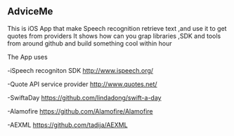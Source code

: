 ## AdviceMe
This is iOS App that make Speech recognition retrieve text ,and use it to get quotes from providers 
It shows how can you grap libraries ,SDK and tools from around github and build something cool within hour 

The App uses 

-iSpeech recogniton SDK
  http://www.ispeech.org/

-Quote API service provider
  http://www.quotes.net/

-SwiftaDay
  https://github.com/lindadong/swift-a-day

-Alamofire
  https://github.com/Alamofire/Alamofire

-AEXML
  https://github.com/tadija/AEXML
